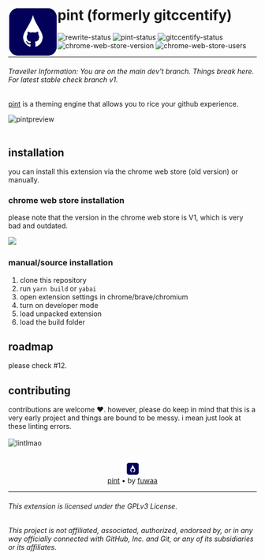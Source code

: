 # <a  href="https://projects.fuwa.sh/pint/"><img align="left" height="100" src="/docs/assets/pint-logo.png"/></a> **pint** (formerly gitccentify)

![rewrite-status](https://img.shields.io/badge/status-rewrite-orange)
![pint-status](https://img.shields.io/badge/pint-dev-red)
![gitccentify-status](https://img.shields.io/badge/gitccentify-released-green)
![chrome-web-store-version](https://img.shields.io/chrome-web-store/v/mjhmdkcefcklflcmmokoahfdodcpeobg)
![chrome-web-store-users](https://img.shields.io/chrome-web-store/users/mjhmdkcefcklflcmmokoahfdodcpeobg)

<hr>

###### Traveller Information: You are on the main dev't branch. Things break here. For latest stable check branch v1.

[pint](https://projects.fuwa.sh/pint/) is a theming engine that allows you to rice your github experience.

![pintpreview](https://go.fuwa.sh/u/ufuvwg.png)
<br>
<br>

## installation

you can install this extension via the chrome web store (old version) or manually.

### chrome web store installation

please note that the version in the chrome web store is V1, which is very bad and outdated.

<a href="https://chrome.google.com/webstore/detail/gitccentify/mjhmdkcefcklflcmmokoahfdodcpeobg"><img src="https://storage.googleapis.com/web-dev-uploads/image/WlD8wC6g8khYWPJUsQceQkhXSlv1/UV4C4ybeBTsZt43U4xis.png" /></a>

### manual/source installation

1. clone this repository
2. run `yarn build` or `yabai`
3. open extension settings in chrome/brave/chromium
4. turn on developer mode
5. load unpacked extension
6. load the build folder

## roadmap

please check #12.

## contributing

contributions are welcome ❤️. however, please do keep in mind that this is a very early project and things are bound to be messy. i mean just look at these linting errors.
<br><br>
![lintlmao](https://go.fuwa.sh/u/9eTsWq.png)

<p align="center"><br><a  href="https://projects.fuwa.sh/pint"><img  height="25" src="/docs/assets/pint-logo.png"/></a><br><a href="https://projects.fuwa.sh/pint">pint</a> • by <a href="https://fuwa.sh">fuwaa</a></p>

<hr>

###### This extension is licensed under the GPLv3 License.

###### This project is not affiliated, associated, authorized, endorsed by, or in any way officially connected with GitHub, Inc. and Git, or any of its subsidiaries or its affiliates.
